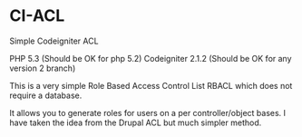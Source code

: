 CI-ACL
======

Simple Codeigniter ACL

PHP 5.3 (Should be OK for php 5.2)
Codeigniter 2.1.2 (Should be OK for any version 2 branch)

This is a very simple Role Based Access Control List RBACL which does not require
a database.

It allows you to generate roles for users on a per controller/object bases.
I have taken the idea from the Drupal ACL but much simpler method.

